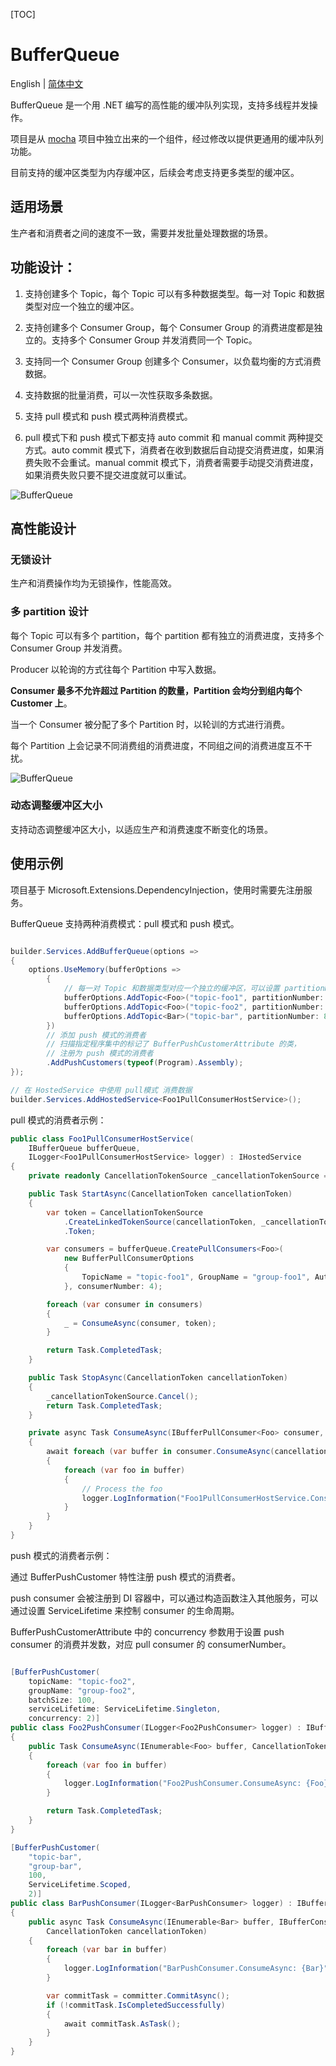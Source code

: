 [TOC]

BufferQueue
===========

English | [简体中文](./README.zh-CN.md)

BufferQueue 是一个用 .NET 编写的高性能的缓冲队列实现，支持多线程并发操作。

项目是从 [mocha](https://github.com/dotnetcore/mocha) 项目中独立出来的一个组件，经过修改以提供更通用的缓冲队列功能。

目前支持的缓冲区类型为内存缓冲区，后续会考虑支持更多类型的缓冲区。

## 适用场景
生产者和消费者之间的速度不一致，需要并发批量处理数据的场景。

## 功能设计：
1. 支持创建多个 Topic，每个 Topic 可以有多种数据类型。每一对 Topic 和数据类型对应一个独立的缓冲区。

2. 支持创建多个 Consumer Group，每个 Consumer Group 的消费进度都是独立的。支持多个 Consumer Group 并发消费同一个 Topic。

3. 支持同一个 Consumer Group 创建多个 Consumer，以负载均衡的方式消费数据。

4. 支持数据的批量消费，可以一次性获取多条数据。

5. 支持 pull 模式和 push 模式两种消费模式。

6. pull 模式下和 push 模式下都支持 auto commit 和 manual commit 两种提交方式。auto commit 模式下，消费者在收到数据后自动提交消费进度，如果消费失败不会重试。manual commit 模式下，消费者需要手动提交消费进度，如果消费失败只要不提交进度就可以重试。

![BufferQueue](docs/assets/BufferQueueMindMap.png)

## 高性能设计
### 无锁设计

生产和消费操作均为无锁操作，性能高效。

### 多 partition 设计
每个 Topic 可以有多个 partition，每个 partition 都有独立的消费进度，支持多个 Consumer Group 并发消费。

Producer 以轮询的方式往每个 Partition 中写入数据。

**Consumer 最多不允许超过 Partition 的数量，Partition 会均分到组内每个 Customer 上**。

当一个 Consumer 被分配了多个 Partition 时，以轮训的方式进行消费。

每个 Partition 上会记录不同消费组的消费进度，不同组之间的消费进度互不干扰。

![BufferQueue](docs/assets/partition.png)

### 动态调整缓冲区大小
支持动态调整缓冲区大小，以适应生产和消费速度不断变化的场景。

## 使用示例
项目基于 Microsoft.Extensions.DependencyInjection，使用时需要先注册服务。

BufferQueue 支持两种消费模式：pull 模式和 push 模式。

```csharp

builder.Services.AddBufferQueue(options =>
{
    options.UseMemory(bufferOptions =>
        {
            // 每一对 Topic 和数据类型对应一个独立的缓冲区，可以设置 partitionNumber
            bufferOptions.AddTopic<Foo>("topic-foo1", partitionNumber: 6);
            bufferOptions.AddTopic<Foo>("topic-foo2", partitionNumber: 4);
            bufferOptions.AddTopic<Bar>("topic-bar", partitionNumber: 8);
        })
        // 添加 push 模式的消费者
        // 扫描指定程序集中的标记了 BufferPushCustomerAttribute 的类，
        // 注册为 push 模式的消费者
        .AddPushCustomers(typeof(Program).Assembly);
});

// 在 HostedService 中使用 pull模式 消费数据
builder.Services.AddHostedService<Foo1PullConsumerHostService>();
```

pull 模式的消费者示例：

```csharp
public class Foo1PullConsumerHostService(
    IBufferQueue bufferQueue,
    ILogger<Foo1PullConsumerHostService> logger) : IHostedService
{
    private readonly CancellationTokenSource _cancellationTokenSource = new();

    public Task StartAsync(CancellationToken cancellationToken)
    {
        var token = CancellationTokenSource
            .CreateLinkedTokenSource(cancellationToken, _cancellationTokenSource.Token)
            .Token;

        var consumers = bufferQueue.CreatePullConsumers<Foo>(
            new BufferPullConsumerOptions
            {
                TopicName = "topic-foo1", GroupName = "group-foo1", AutoCommit = true, BatchSize = 100,
            }, consumerNumber: 4);

        foreach (var consumer in consumers)
        {
            _ = ConsumeAsync(consumer, token);
        }

        return Task.CompletedTask;
    }

    public Task StopAsync(CancellationToken cancellationToken)
    {
        _cancellationTokenSource.Cancel();
        return Task.CompletedTask;
    }

    private async Task ConsumeAsync(IBufferPullConsumer<Foo> consumer, CancellationToken cancellationToken)
    {
        await foreach (var buffer in consumer.ConsumeAsync(cancellationToken))
        {
            foreach (var foo in buffer)
            {
                // Process the foo
                logger.LogInformation("Foo1PullConsumerHostService.ConsumeAsync: {Foo}", foo);
            }
        }
    }
}
```

push 模式的消费者示例：

通过 BufferPushCustomer 特性注册 push 模式的消费者。

push consumer 会被注册到 DI 容器中，可以通过构造函数注入其他服务，可以通过设置 ServiceLifetime 来控制 consumer 的生命周期。

BufferPushCustomerAttribute 中的 concurrency 参数用于设置 push consumer 的消费并发数，对应 pull consumer 的 consumerNumber。


```csharp

[BufferPushCustomer(
    topicName: "topic-foo2",
    groupName: "group-foo2",
    batchSize: 100,
    serviceLifetime: ServiceLifetime.Singleton,
    concurrency: 2)]
public class Foo2PushConsumer(ILogger<Foo2PushConsumer> logger) : IBufferAutoCommitPushConsumer<Foo>
{
    public Task ConsumeAsync(IEnumerable<Foo> buffer, CancellationToken cancellationToken)
    {
        foreach (var foo in buffer)
        {
            logger.LogInformation("Foo2PushConsumer.ConsumeAsync: {Foo}", foo);
        }

        return Task.CompletedTask;
    }
}
```

```csharp
[BufferPushCustomer(
    "topic-bar",
    "group-bar",
    100,
    ServiceLifetime.Scoped,
    2)]
public class BarPushConsumer(ILogger<BarPushConsumer> logger) : IBufferManualCommitPushConsumer<Bar>
{
    public async Task ConsumeAsync(IEnumerable<Bar> buffer, IBufferConsumerCommitter committer,
        CancellationToken cancellationToken)
    {
        foreach (var bar in buffer)
        {
            logger.LogInformation("BarPushConsumer.ConsumeAsync: {Bar}", bar);
        }

        var commitTask = committer.CommitAsync();
        if (!commitTask.IsCompletedSuccessfully)
        {
            await commitTask.AsTask();
        }
    }
}
